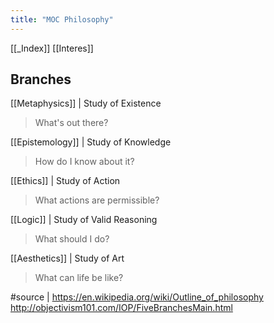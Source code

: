 ```yaml
---
title: "MOC Philosophy"
---
```


[[_Index]]
[[Interes]]

## Branches

[[Metaphysics]] | Study of Existence 
> What's out there?

[[Epistemology]] | Study of Knowledge
> How do I know about it?

[[Ethics]] | Study of Action
> What actions are permissible?

[[Logic]] | Study of Valid Reasoning
> What should I do?

[[Aesthetics]] | Study of Art
> What can life be like?

#source | 
https://en.wikipedia.org/wiki/Outline_of_philosophy
http://objectivism101.com/IOP/FiveBranchesMain.html

